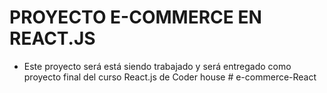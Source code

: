 # PROYECTO  E-COMMERCE EN REACT.JS 

- Este proyecto será está siendo trabajado y será entregado como proyecto final del curso React.js de Coder house # e-commerce-React
